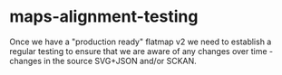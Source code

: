 # maps-alignment-testing
Once we have a "production ready" flatmap v2 we need to establish a regular testing to ensure that we are aware of any changes over time - changes in the source SVG+JSON and/or SCKAN.
